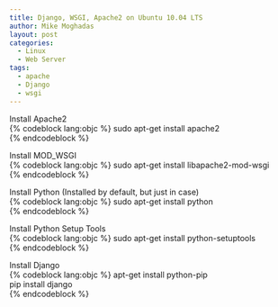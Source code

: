 ```yaml
---
title: Django, WSGI, Apache2 on Ubuntu 10.04 LTS
author: Mike Moghadas
layout: post
categories:
  - Linux
  - Web Server
tags:
  - apache
  - Django
  - wsgi
---
```

Install Apache2  
{% codeblock lang:objc %}
sudo apt-get install apache2  
{% endcodeblock %}

<!--more-->

Install MOD_WSGI  
{% codeblock lang:objc %}
sudo apt-get install libapache2-mod-wsgi  
{% endcodeblock %}

Install Python (Installed by default, but just in case)  
{% codeblock lang:objc %}
sudo apt-get install python  
{% endcodeblock %}

Install Python Setup Tools  
{% codeblock lang:objc %}
sudo apt-get install python-setuptools  
{% endcodeblock %}

Install Django  
{% codeblock lang:objc %}
apt-get install python-pip  
pip install django  
{% endcodeblock %}
